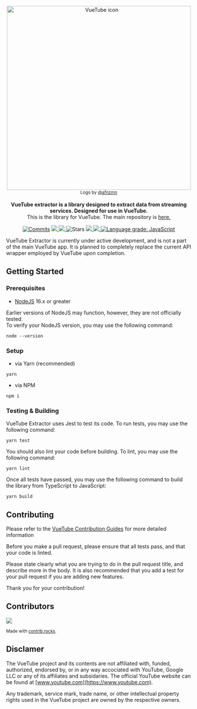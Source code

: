 <p align="center">
  <a href="https://vuetube.app/">
    <img src="https://cdn.discordapp.com/attachments/751596360108605500/983689395834089512/Part_of_VueTube.svg" alt="VueTube icon" width="500"/>
  </a>
  </br>
  <sub>Logo by <a href="https://github.com/afnzmn">@afnzmn</a></sub>
  </br>
  </br>
<strong>VueTube extractor is a library designed to extract data from streaming services. Designed for use in VueTube.</strong>
</br>
This is the library for VueTube. The main repository is <a href="https://github.com/Frontesque/VueTube"> here.</a>
</p>

<p align="center">
  <a href="https://github.com/VueTubeApp/VueTube-Extractor/commits/master"><img src="https://img.shields.io/github/commit-activity/m/VueTubeApp/VueTube-Extractor?label=Commits" alt="Commits"></img></a>
  <a href="https://github.com/VueTubeApp/VueTube-Extractor/issues" alt="Issues">
    <img src="https://img.shields.io/github/issues/VueTubeApp/VueTube-Extractor"></img>
  </a>
  <a href="https://github.com/VueTubeApp/VueTube-Extractor/blob/master/LICENSE" alt="License">
    <img src="https://img.shields.io/github/license/VueTubeApp/VueTube-Extractor"></img>
  </a>
  <a>
    <img src="https://img.shields.io/github/stars/VueTubeApp/VueTube-Extractor" alt="Stars"></img>
  </a>
  <a href="https://codecov.io/gh/VueTubeApp/VueTube-Extractor">
    <img src="https://codecov.io/gh/VueTubeApp/VueTube-Extractor/branch/master/graph/badge.svg?token=XDCN1XWYUF"/></img>
  </a>
  <a href="https://codeclimate.com/github/VueTubeApp/VueTube-Extractor/maintainability">
    <img src="https://api.codeclimate.com/v1/badges/e280a83b032031c69545/maintainability"/></img>
  </a>
  <a href="https://lgtm.com/projects/g/VueTubeApp/VueTube-Extractor/context:javascript">
    <img alt="Language grade: JavaScript" src="https://img.shields.io/lgtm/grade/javascript/g/VueTubeApp/VueTube-Extractor.svg?logo=lgtm&logoWidth=18"/>
  </a>
</p>

VueTube Extractor is currently under active development, and is not a part of the main VueTube app. It is planned to completely replace the current API wrapper employed by VueTube upon completion.

## Getting Started

### Prerequisites

- [NodeJS](https://nodejs.org/) 16.x or greater

Earlier versions of NodeJS may function, however, they are not officially tested. </br>
To verify your NodeJS version, you may use the following command:

```
node --version
```

### Setup

- via Yarn (recommended)

```
yarn
```

- via NPM

```
npm i
```

### Testing & Building

VueTube Extractor uses Jest to test its code. To run tests, you may use the following command:

```
yarn test
```

You should also lint your code before building. To lint, you may use the following command:

```
yarn lint
```

Once all tests have passed, you may use the following command to build the library from TypeScript to JavaScript:

```
yarn build
```

## Contributing

Please refer to the [VueTube Contribution Guides](https://vuetube.app/contributing/) for more detailed information

Before you make a pull request, please ensure that all tests pass, and that your code is linted.

Please state clearly what you are trying to do in the pull request title, and describe more in the body. It is also recommended that you add a test for your pull request if you are adding new features.

Thank you for your contribution!

## Contributors

<a href="https://github.com/VueTubeApp/VueTube-Extractor/graphs/contributors">
  <img src="https://contrib.rocks/image?repo=VueTubeApp/VueTube-Extractor" />
</a>

<sub>Made with [contrib.rocks](https://contrib.rocks). </sub>

## Disclamer

The VueTube project and its contents are not affiliated with, funded, authorized, endorsed by, or in any way accociated with YouTube, Google LLC or any of its affiliates and subsidaries. The official YouTube website can be found at [www.youtube.com](https://www.youtube.com).

Any trademark, service mark, trade name, or other intellectual property rights used in the VueTube project are owned by the respective owners.
